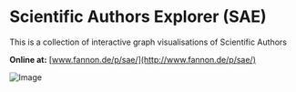 Scientific Authors Explorer (SAE)
=============================

This is a collection of interactive graph visualisations of Scientific Authors

**Online at:** [www.fannon.de/p/sae/](http://www.fannon.de/p/sae/)

![Image](http://fannon.de/p/sae/img/example3.png?raw=true)
